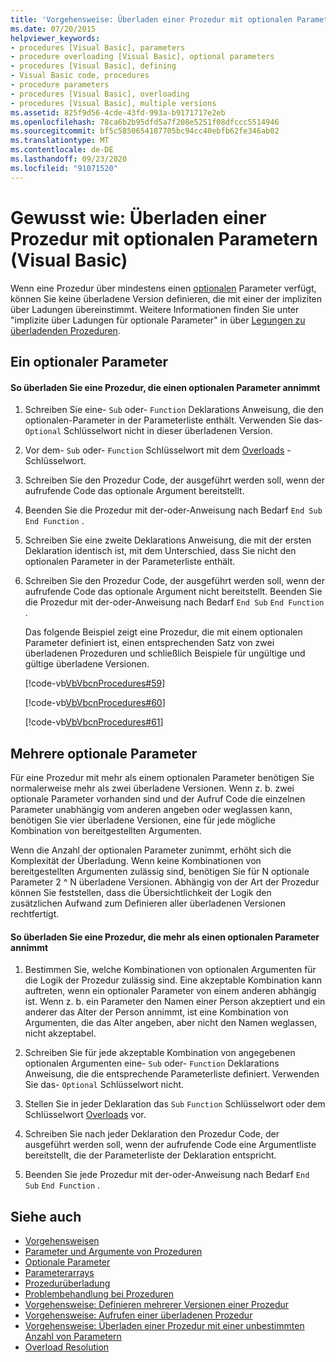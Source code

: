 ```yaml
---
title: 'Vorgehensweise: Überladen einer Prozedur mit optionalen Parametern'
ms.date: 07/20/2015
helpviewer_keywords:
- procedures [Visual Basic], parameters
- procedure overloading [Visual Basic], optional parameters
- procedures [Visual Basic], defining
- Visual Basic code, procedures
- procedure parameters
- procedures [Visual Basic], overloading
- procedures [Visual Basic], multiple versions
ms.assetid: 825f9d56-4cde-43fd-993a-b9171717e2eb
ms.openlocfilehash: 78ca6b2b95dfd5a7f208e5251f08dfccc5514946
ms.sourcegitcommit: bf5c5850654187705bc94cc40ebfb62fe346ab02
ms.translationtype: MT
ms.contentlocale: de-DE
ms.lasthandoff: 09/23/2020
ms.locfileid: "91071520"
---
```

# <a name="how-to-overload-a-procedure-that-takes-optional-parameters-visual-basic"></a>Gewusst wie: Überladen einer Prozedur mit optionalen Parametern (Visual Basic)

Wenn eine Prozedur über mindestens einen [optionalen](../../../language-reference/modifiers/optional.md) Parameter verfügt, können Sie keine überladene Version definieren, die mit einer der impliziten über Ladungen übereinstimmt. Weitere Informationen finden Sie unter "implizite über Ladungen für optionale Parameter" in über [Legungen zu überladenden Prozeduren](./considerations-in-overloading-procedures.md).  
  
## <a name="one-optional-parameter"></a>Ein optionaler Parameter  
  
#### <a name="to-overload-a-procedure-that-takes-one-optional-parameter"></a>So überladen Sie eine Prozedur, die einen optionalen Parameter annimmt  
  
1. Schreiben Sie eine- `Sub` oder- `Function` Deklarations Anweisung, die den optionalen-Parameter in der Parameterliste enthält. Verwenden Sie das- `Optional` Schlüsselwort nicht in dieser überladenen Version.  
  
2. Vor dem- `Sub` oder- `Function` Schlüsselwort mit dem [Overloads](../../../language-reference/modifiers/overloads.md) -Schlüsselwort.  
  
3. Schreiben Sie den Prozedur Code, der ausgeführt werden soll, wenn der aufrufende Code das optionale Argument bereitstellt.  
  
4. Beenden Sie die Prozedur mit der-oder-Anweisung nach Bedarf `End Sub` `End Function` .  
  
5. Schreiben Sie eine zweite Deklarations Anweisung, die mit der ersten Deklaration identisch ist, mit dem Unterschied, dass Sie nicht den optionalen Parameter in der Parameterliste enthält.  
  
6. Schreiben Sie den Prozedur Code, der ausgeführt werden soll, wenn der aufrufende Code das optionale Argument nicht bereitstellt. Beenden Sie die Prozedur mit der-oder-Anweisung nach Bedarf `End Sub` `End Function` .  
  
     Das folgende Beispiel zeigt eine Prozedur, die mit einem optionalen Parameter definiert ist, einen entsprechenden Satz von zwei überladenen Prozeduren und schließlich Beispiele für ungültige und gültige überladene Versionen.  
  
     [!code-vb[VbVbcnProcedures#59](~/samples/snippets/visualbasic/VS_Snippets_VBCSharp/VbVbcnProcedures/VB/Class1.vb#59)]  
  
     [!code-vb[VbVbcnProcedures#60](~/samples/snippets/visualbasic/VS_Snippets_VBCSharp/VbVbcnProcedures/VB/Class1.vb#60)]  
  
     [!code-vb[VbVbcnProcedures#61](~/samples/snippets/visualbasic/VS_Snippets_VBCSharp/VbVbcnProcedures/VB/Class1.vb#61)]  
  
## <a name="multiple-optional-parameters"></a>Mehrere optionale Parameter  

 Für eine Prozedur mit mehr als einem optionalen Parameter benötigen Sie normalerweise mehr als zwei überladene Versionen. Wenn z. b. zwei optionale Parameter vorhanden sind und der Aufruf Code die einzelnen Parameter unabhängig vom anderen angeben oder weglassen kann, benötigen Sie vier überladene Versionen, eine für jede mögliche Kombination von bereitgestellten Argumenten.  
  
 Wenn die Anzahl der optionalen Parameter zunimmt, erhöht sich die Komplexität der Überladung. Wenn keine Kombinationen von bereitgestellten Argumenten zulässig sind, benötigen Sie für N optionale Parameter 2 ^ N überladene Versionen. Abhängig von der Art der Prozedur können Sie feststellen, dass die Übersichtlichkeit der Logik den zusätzlichen Aufwand zum Definieren aller überladenen Versionen rechtfertigt.  
  
#### <a name="to-overload-a-procedure-that-takes-more-than-one-optional-parameter"></a>So überladen Sie eine Prozedur, die mehr als einen optionalen Parameter annimmt  
  
1. Bestimmen Sie, welche Kombinationen von optionalen Argumenten für die Logik der Prozedur zulässig sind. Eine akzeptable Kombination kann auftreten, wenn ein optionaler Parameter von einem anderen abhängig ist. Wenn z. b. ein Parameter den Namen einer Person akzeptiert und ein anderer das Alter der Person annimmt, ist eine Kombination von Argumenten, die das Alter angeben, aber nicht den Namen weglassen, nicht akzeptabel.  
  
2. Schreiben Sie für jede akzeptable Kombination von angegebenen optionalen Argumenten eine- `Sub` oder- `Function` Deklarations Anweisung, die die entsprechende Parameterliste definiert. Verwenden Sie das- `Optional` Schlüsselwort nicht.  
  
3. Stellen Sie in jeder Deklaration das `Sub` `Function` Schlüsselwort oder dem Schlüsselwort [Overloads](../../../language-reference/modifiers/overloads.md) vor.  
  
4. Schreiben Sie nach jeder Deklaration den Prozedur Code, der ausgeführt werden soll, wenn der aufrufende Code eine Argumentliste bereitstellt, die der Parameterliste der Deklaration entspricht.  
  
5. Beenden Sie jede Prozedur mit der-oder-Anweisung nach Bedarf `End Sub` `End Function` .  
  
## <a name="see-also"></a>Siehe auch

- [Vorgehensweisen](./index.md)
- [Parameter und Argumente von Prozeduren](./procedure-parameters-and-arguments.md)
- [Optionale Parameter](./optional-parameters.md)
- [Parameterarrays](./parameter-arrays.md)
- [Prozedurüberladung](./procedure-overloading.md)
- [Problembehandlung bei Prozeduren](./troubleshooting-procedures.md)
- [Vorgehensweise: Definieren mehrerer Versionen einer Prozedur](./how-to-define-multiple-versions-of-a-procedure.md)
- [Vorgehensweise: Aufrufen einer überladenen Prozedur](./how-to-call-an-overloaded-procedure.md)
- [Vorgehensweise: Überladen einer Prozedur mit einer unbestimmten Anzahl von Parametern](./how-to-overload-a-procedure-that-takes-an-indefinite-number-of-parameters.md)
- [Overload Resolution](./overload-resolution.md)
